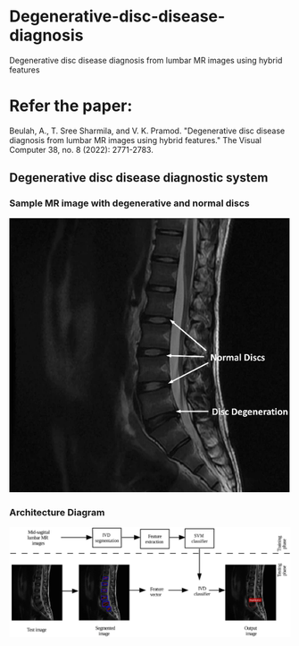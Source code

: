 # Degenerative-disc-disease-diagnosis
Degenerative disc disease diagnosis from lumbar MR images using hybrid features

# Refer the paper: 
Beulah, A., T. Sree Sharmila, and V. K. Pramod. 
"Degenerative disc disease diagnosis from lumbar MR images using hybrid features." 
The Visual Computer 38, no. 8 (2022): 2771-2783.


## Degenerative disc disease diagnostic system

### Sample MR image with degenerative and normal discs
![Alt text](/Architecture/Mid_sagittal_MR_image.png)

### Architecture Diagram
![Alt text](/Architecture/archi.png)
